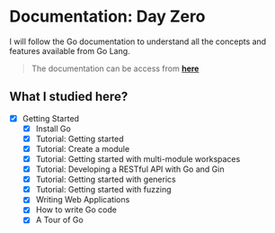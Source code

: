# Documentation: Day Zero

I will follow the Go documentation to understand all the concepts and features available from Go Lang.

> The documentation can be access from **[here](https://go.dev/doc/)**

## What I studied here?

- [x] Getting Started
  - [x] Install Go
  - [x] Tutorial: Getting started
  - [x] Tutorial: Create a module
  - [x] Tutorial: Getting started with multi-module workspaces
  - [x] Tutorial: Developing a RESTful API with Go and Gin
  - [x] Tutorial: Getting started with generics
  - [x] Tutorial: Getting started with fuzzing
  - [x] Writing Web Applications
  - [x] How to write Go code
  - [x] A Tour of Go
